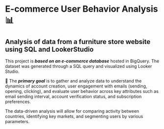 # E-commerce User Behavior Analysis 📊
## Analysis of data from a furniture store website using SQL and LookerStudio

This project is ***based on an e-commerce database*** hosted in BigQuery. The dataset was generated through a SQL query and visualized using Looker Studio.

📌 The ***primary goal*** is to gather and analyze data to understand the dynamics of account creation, user engagement with emails (sending, opening, clicking), and evaluate user behavior across key attributes such as email sending interval, account verification status, and subscription preferences.

The data-driven analysis will allow for comparing activity between countries, identifying key markets, and segmenting users by various parameters.
